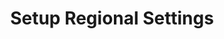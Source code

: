 ---
sidebar_position: 5
title: "Setup Regional Settings"
sidebar_label: "Setup Regional Settings"
description: "Configure regional preferences in Alpine Linux environments - set date formats, number formats, currency settings, and regional customization."
keywords:
  - "alpine regional settings"
  - "date formats"
  - "number formats"
  - "currency settings"
  - "regional configuration"
tags:
  - alpine
  - regional-settings
  - date-formats
  - localization
  - configuration
slug: /linux/alpine/configuration/locale-timezone/setup-regional-settings
---